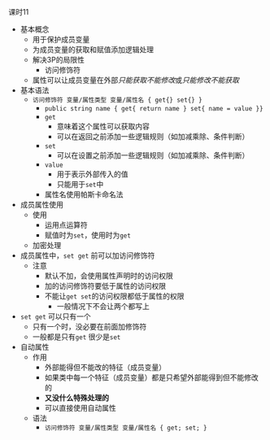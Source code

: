 
课时11

- 基本概念
	- 用于保护成员变量
	- 为成员变量的获取和赋值添加逻辑处理
	- 解决3P的局限性
		- 访问修饰符
	- 属性可以让成员变量在外部*只能获取不能修改*或*只能修改不能获取*
- 基本语法
	- `访问修饰符 变量/属性类型 变量/属性名 { get{} set{} }`
		- `public string name { get{ return name } set{ name = value }}`
		- `get`
			- 意味着这个属性可以获取内容
			- 可以在返回之前添加一些逻辑规则（如加减乘除、条件判断）
		- `set`
			- 可以在设置之前添加一些逻辑规则（如加减乘除、条件判断）
		- `value`
			- 用于表示外部传入的值
			- 只能用于`set`中
		- 属性名使用帕斯卡命名法
- 成员属性使用
	- 使用
		- 运用点运算符
		- 赋值时为`set`，使用时为`get`
	- 加密处理
- 成员属性中，`set get` 前可以加访问修饰符
	- 注意
		- 默认不加，会使用属性声明时的访问权限
		- 加的访问修饰符要低于属性的访问权限
		- 不能让`get set`的访问权限都低于属性的权限
			- 一般情况下不会让两个都写上
- `set get` 可以只有一个
	- 只有一个时，没必要在前面加修饰符
	- 一般都是只有`get` 很少是`set`
- 自动属性 
	- 作用
		- 外部能得但不能改的特征（成员变量）
		- 如果类中每一个特征（成员变量）都是只希望外部能得到但不能修改的
		- **又没什么特殊处理的**
		- 可以直接使用自动属性
	- 语法
		- `访问修饰符 变量/属性类型 变量/属性名 { get; set; }`